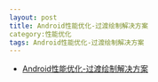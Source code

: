 ```yaml
---
layout: post
title: Android性能优化-过渡绘制解决方案
category:性能优化
tags: Android性能优化-过渡绘制解决方案
---
```


* [Android性能优化-过渡绘制解决方案](http://mp.weixin.qq.com/s?__biz=MzAxMTI4MTkwNQ==&mid=2650821873&idx=1&sn=c2951fac031d6d743f5214c184031632&chksm=80b7806fb7c00979da4a5e561ad577bad80552683ae2c1a48cfa9838941d44933a83697960ed&mpshare=1&scene=23&srcid=0221ULKv0T9LaSWx5E6PI4Pq#rd)